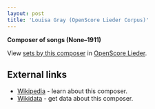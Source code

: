 ```yaml
---
layout: post
title: 'Louisa Gray (OpenScore Lieder Corpus)'
---
```


__Composer of songs (None–1911)__

View [sets by this composer] in [OpenScore Lieder].

[sets by this composer]: https://musescore.com/openscore-lieder-corpus/sets?order=title&text=Gray,+Louisa
[OpenScore Lieder]: https://musescore.com/openscore-lieder-corpus

## External links

- [Wikipedia] - learn about this composer.
- [Wikidata] - get data about this composer.

[Wikipedia]: None
[Wikidata]: https://www.wikidata.org/wiki/Q105376516
